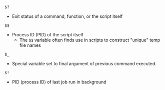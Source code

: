
`$?`
- Exit status of a command, function, or the script itself

`$$`
- Process ID (PID) of the script itself
    - The `$$` variable often finds use in scripts to construct "unique" temp file names

`$_`
- Special variable set to final argument of previous command executed.

`$!`
- PID (process ID) of last job run in background